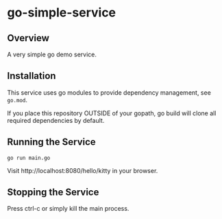 # go-simple-service

## Overview

A very simple go demo service.

## Installation

This service uses go modules to provide dependency management, see `go.mod`.

If you place this repository OUTSIDE of your gopath, go build will clone
all required dependencies by default.

## Running the Service

`go run main.go`

Visit http://localhost:8080/hello/kitty in your browser.

## Stopping the Service

Press ctrl-c or simply kill the main process.
